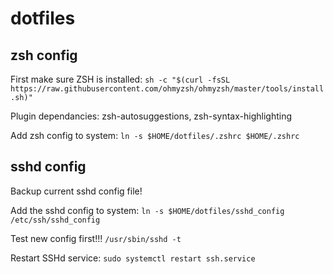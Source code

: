 # dotfiles

## zsh config

First make sure ZSH is installed: `sh -c "$(curl -fsSL https://raw.githubusercontent.com/ohmyzsh/ohmyzsh/master/tools/install.sh)"`

Plugin dependancies: zsh-autosuggestions, zsh-syntax-highlighting

Add zsh config to system: `ln -s $HOME/dotfiles/.zshrc $HOME/.zshrc`



## sshd config

Backup current sshd config file!

Add the sshd config to system: `ln -s $HOME/dotfiles/sshd_config /etc/ssh/sshd_config`

Test new config first!!! `/usr/sbin/sshd -t`

Restart SSHd service: `sudo systemctl restart ssh.service`
